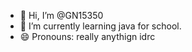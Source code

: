 - 👋 Hi, I’m @GN15350
- 🌱 I’m currently learning java for school.
- 😄 Pronouns: really anythign idrc

<!---
GN15350/GN15350 is a ✨ special ✨ repository because its `README.md` (this file) appears on your GitHub profile.
You can click the Preview link to take a look at your changes.
--->

